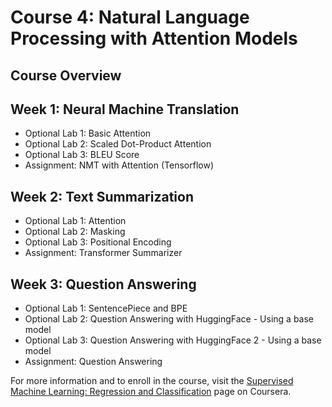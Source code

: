 # Course 4: Natural Language Processing with Attention Models

## Course Overview

## Week 1: Neural Machine Translation
- Optional Lab 1: Basic Attention
- Optional Lab 2: Scaled Dot-Product Attention
- Optional Lab 3: BLEU Score
- Assignment: NMT with Attention (Tensorflow)

## Week 2: Text Summarization
- Optional Lab 1: Attention
- Optional Lab 2: Masking
- Optional Lab 3: Positional Encoding
- Assignment: Transformer Summarizer

## Week 3: Question Answering
- Optional Lab 1: SentencePiece and BPE
- Optional Lab 2: Question Answering with HuggingFace - Using a base model
- Optional Lab 3: Question Answering with HuggingFace 2 - Using a base model
- Assignment: Question Answering

For more information and to enroll in the course, visit the [Supervised Machine Learning: Regression and Classification](https://www.coursera.org/learn/machine-learning?specialization=machine-learning-introduction) page on Coursera.
